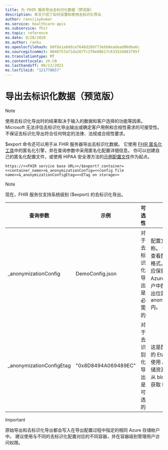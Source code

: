 ```yaml
---
title: 为 FHIR 服务导出去标识化数据（预览版）
description: 本文介绍了如何设置和使用去标识化导出
author: ranvijaykumar
ms.service: healthcare-apis
ms.subservice: fhir
ms.topic: reference
ms.date: 9/28/2020
ms.author: ranku
ms.openlocfilehash: b0f8a1a9ddce7648d26bf73ebb0eadead06dba6c
ms.sourcegitcommit: 0046757af1da267fc2f0e88617c633524883795f
ms.translationtype: MT
ms.contentlocale: zh-CN
ms.lasthandoff: 08/13/2021
ms.locfileid: "121778657"
---
```

# <a name="exporting-de-identified-data-preview"></a>导出去标识化数据（预览版）

> [!Note] 
> 使用去标识化导出时的结果取决于输入的数据和客户选择的功能等因素。 Microsoft 无法评估去标识化导出输出或确定客户用例和合规性需求的可接受性。 不保证去标识化导出符合任何特定的法律、法规或合规性要求。

$export 命令还可以用于从 FHIR 服务器导出去标识化数据。 它使用 [FHIR 匿名化工具](https://github.com/microsoft/FHIR-Tools-for-Anonymization)中的匿名化引擎，并在查询参数中采用匿名化配置详细信息。 你可以创建自己的匿名化配置文件，或使用 HIPAA 安全港方法的[示例配置文件](https://github.com/microsoft/FHIR-Tools-for-Anonymization#sample-configuration-file-for-hipaa-safe-harbor-method)作为起点。 

 `https://<<FHIR service base URL>>/$export?_container=<<container_name>>&_anonymizationConfig=<<config file name>>&_anonymizationConfigEtag=<<ETag on storage>>`

> [!Note] 
> 现在，FHIR 服务仅支持系统级别 ($export) 的去标识化导出。

|查询参数            | 示例 |可选性| 说明|
|---------------------------|---------|-----------|------------|
| \_anonymizationConfig   |DemoConfig.json|对于去标识化导出是必需的 |配置文件的名称。 请在[此处](https://github.com/microsoft/FHIR-Tools-for-Anonymization#configuration-file-format)查看配置文件格式。 此文件应保留在同一 Azure 存储帐户中配置为导出位置的容器 anonymization 内。 |
| \_anonymizationConfigEtag|"0x8D8494A069489EC"|对于去识别化导出是可选的|这是配置文件的 Etag。 可以使用 Azure 存储资源管理器从 blob 属性中获取 Etag|

> [!IMPORTANT]
> 原始导出和去标识化导出都会写入在导出配置过程中指定的相同 Azure 存储帐户中。 建议使用与不同的去标识化配置对应的不同容器，并在容器级别管理用户访问权限。
